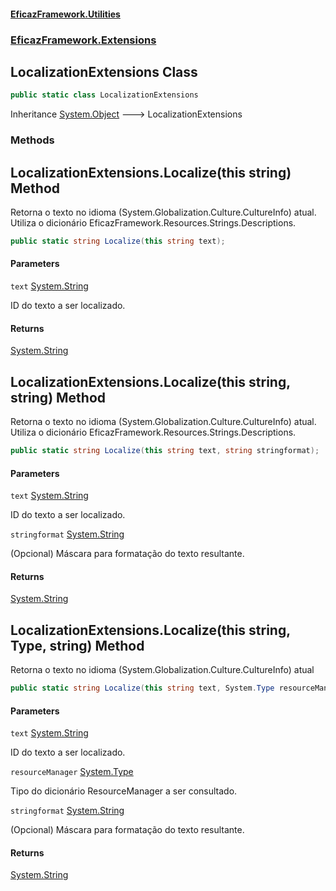#### [EficazFramework.Utilities](EficazFrameworkUtilities.md 'EficazFramework Utilities')
### [EficazFramework.Extensions](EficazFrameworkUtilities.md#EficazFramework.Extensions 'EficazFramework.Extensions')

## LocalizationExtensions Class

```csharp
public static class LocalizationExtensions
```

Inheritance [System.Object](https://docs.microsoft.com/en-us/dotnet/api/System.Object 'System.Object') &#129106; LocalizationExtensions
### Methods

<a name='EficazFramework.Extensions.LocalizationExtensions.Localize(thisstring)'></a>

## LocalizationExtensions.Localize(this string) Method

Retorna o texto no idioma (System.Globalization.Culture.CultureInfo) atual.  
Utiliza o dicionário EficazFramework.Resources.Strings.Descriptions.

```csharp
public static string Localize(this string text);
```
#### Parameters

<a name='EficazFramework.Extensions.LocalizationExtensions.Localize(thisstring).text'></a>

`text` [System.String](https://docs.microsoft.com/en-us/dotnet/api/System.String 'System.String')

ID do texto a ser localizado.

#### Returns
[System.String](https://docs.microsoft.com/en-us/dotnet/api/System.String 'System.String')

<a name='EficazFramework.Extensions.LocalizationExtensions.Localize(thisstring,string)'></a>

## LocalizationExtensions.Localize(this string, string) Method

Retorna o texto no idioma (System.Globalization.Culture.CultureInfo) atual.  
Utiliza o dicionário EficazFramework.Resources.Strings.Descriptions.

```csharp
public static string Localize(this string text, string stringformat);
```
#### Parameters

<a name='EficazFramework.Extensions.LocalizationExtensions.Localize(thisstring,string).text'></a>

`text` [System.String](https://docs.microsoft.com/en-us/dotnet/api/System.String 'System.String')

ID do texto a ser localizado.

<a name='EficazFramework.Extensions.LocalizationExtensions.Localize(thisstring,string).stringformat'></a>

`stringformat` [System.String](https://docs.microsoft.com/en-us/dotnet/api/System.String 'System.String')

(Opcional) Máscara para formatação do texto resultante.

#### Returns
[System.String](https://docs.microsoft.com/en-us/dotnet/api/System.String 'System.String')

<a name='EficazFramework.Extensions.LocalizationExtensions.Localize(thisstring,System.Type,string)'></a>

## LocalizationExtensions.Localize(this string, Type, string) Method

Retorna o texto no idioma (System.Globalization.Culture.CultureInfo) atual

```csharp
public static string Localize(this string text, System.Type resourceManager, string stringformat);
```
#### Parameters

<a name='EficazFramework.Extensions.LocalizationExtensions.Localize(thisstring,System.Type,string).text'></a>

`text` [System.String](https://docs.microsoft.com/en-us/dotnet/api/System.String 'System.String')

ID do texto a ser localizado.

<a name='EficazFramework.Extensions.LocalizationExtensions.Localize(thisstring,System.Type,string).resourceManager'></a>

`resourceManager` [System.Type](https://docs.microsoft.com/en-us/dotnet/api/System.Type 'System.Type')

Tipo do dicionário ResourceManager a ser consultado.

<a name='EficazFramework.Extensions.LocalizationExtensions.Localize(thisstring,System.Type,string).stringformat'></a>

`stringformat` [System.String](https://docs.microsoft.com/en-us/dotnet/api/System.String 'System.String')

(Opcional) Máscara para formatação do texto resultante.

#### Returns
[System.String](https://docs.microsoft.com/en-us/dotnet/api/System.String 'System.String')